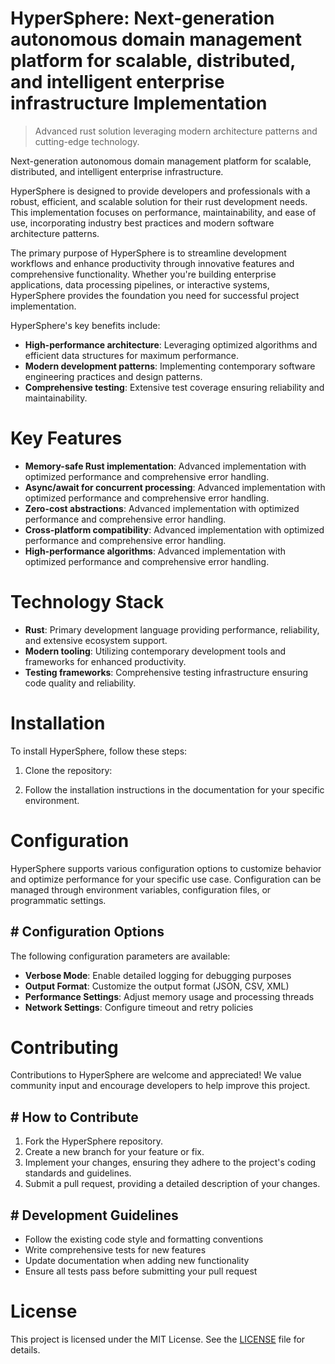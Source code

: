 <!-- fallback_HyperSphere_20250802184748_17750 -->

# HyperSphere: Next-generation autonomous domain management platform for scalable, distributed, and intelligent enterprise infrastructure Implementation
> Advanced rust solution leveraging modern architecture patterns and cutting-edge technology.

Next-generation autonomous domain management platform for scalable, distributed, and intelligent enterprise infrastructure.

HyperSphere is designed to provide developers and professionals with a robust, efficient, and scalable solution for their rust development needs. This implementation focuses on performance, maintainability, and ease of use, incorporating industry best practices and modern software architecture patterns.

The primary purpose of HyperSphere is to streamline development workflows and enhance productivity through innovative features and comprehensive functionality. Whether you're building enterprise applications, data processing pipelines, or interactive systems, HyperSphere provides the foundation you need for successful project implementation.

HyperSphere's key benefits include:

* **High-performance architecture**: Leveraging optimized algorithms and efficient data structures for maximum performance.
* **Modern development patterns**: Implementing contemporary software engineering practices and design patterns.
* **Comprehensive testing**: Extensive test coverage ensuring reliability and maintainability.

# Key Features

* **Memory-safe Rust implementation**: Advanced implementation with optimized performance and comprehensive error handling.
* **Async/await for concurrent processing**: Advanced implementation with optimized performance and comprehensive error handling.
* **Zero-cost abstractions**: Advanced implementation with optimized performance and comprehensive error handling.
* **Cross-platform compatibility**: Advanced implementation with optimized performance and comprehensive error handling.
* **High-performance algorithms**: Advanced implementation with optimized performance and comprehensive error handling.

# Technology Stack

* **Rust**: Primary development language providing performance, reliability, and extensive ecosystem support.
* **Modern tooling**: Utilizing contemporary development tools and frameworks for enhanced productivity.
* **Testing frameworks**: Comprehensive testing infrastructure ensuring code quality and reliability.

# Installation

To install HyperSphere, follow these steps:

1. Clone the repository:


2. Follow the installation instructions in the documentation for your specific environment.

# Configuration

HyperSphere supports various configuration options to customize behavior and optimize performance for your specific use case. Configuration can be managed through environment variables, configuration files, or programmatic settings.

## # Configuration Options

The following configuration parameters are available:

* **Verbose Mode**: Enable detailed logging for debugging purposes
* **Output Format**: Customize the output format (JSON, CSV, XML)
* **Performance Settings**: Adjust memory usage and processing threads
* **Network Settings**: Configure timeout and retry policies

# Contributing

Contributions to HyperSphere are welcome and appreciated! We value community input and encourage developers to help improve this project.

## # How to Contribute

1. Fork the HyperSphere repository.
2. Create a new branch for your feature or fix.
3. Implement your changes, ensuring they adhere to the project's coding standards and guidelines.
4. Submit a pull request, providing a detailed description of your changes.

## # Development Guidelines

* Follow the existing code style and formatting conventions
* Write comprehensive tests for new features
* Update documentation when adding new functionality
* Ensure all tests pass before submitting your pull request

# License

This project is licensed under the MIT License. See the [LICENSE](https://github.com/cerenyilmazjinx/HyperSphere/blob/main/LICENSE) file for details.
